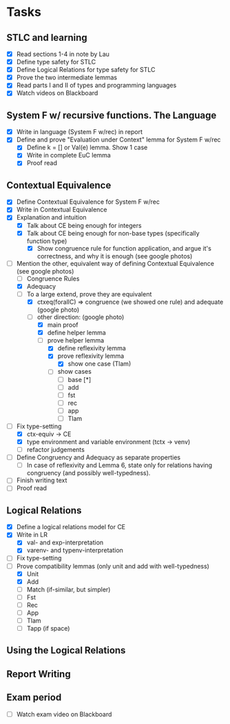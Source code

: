 # Tasks

## STLC and learning
- [x] Read sections 1-4 in note by Lau
- [x] Define type safety for STLC
- [x] Define Logical Relations for type safety for STLC
- [x] Prove the two intermediate lemmas
- [x] Read parts I and II of types and programming languages
- [x] Watch videos on Blackboard

## System F w/ recursive functions. The Language
- [x] Write in language (System F w/rec) in report
- [x] Define and prove "Evaluation under Context" lemma for System F w/rec
  - [x] Define k = [] or Val(e) lemma. Show 1 case
  - [x] Write in complete EuC lemma
  - [x] Proof read

## Contextual Equivalence
- [x] Define Contextual Equivalence for System F w/rec
- [x] Write in Contextual Equivalence
- [x] Explanation and intuition
  - [x] Talk about CE being enough for integers
  - [x] Talk about CE being enough for non-base types (specifically function type)
    - [x] Show congruence rule for function application, and argue it's correctness, and why it is enough (see google photos)
- [ ] Mention the other, equivalent way of defining Contextual Equivalence (see google photos)
  - [ ] Congruence Rules
  - [x] Adequacy
  - [ ] To a large extend, prove they are equivalent
    - [x] ctxeq(forallC) => congruence (we showed one rule) and adequate (google photo)
    - [ ] other direction: (google photo)
      - [x] main proof
      - [x] define helper lemma
      - [ ] prove helper lemma
        - [x] define reflexivity lemma
        - [x] prove reflexivity lemma
          - [x] show one case (Tlam)
        - [ ] show cases
          - [ ] base [*]
          - [ ] add
          - [ ] fst
          - [ ] rec
          - [ ] app
          - [ ] Tlam
- [ ] Fix type-setting
  - [x] ctx-equiv -> CE
  - [x] type environment and variable environment (tctx -> venv)
  - [ ] refactor judgements
- [ ] Define Congruency and Adequacy as separate properties
  - [ ] In case of reflexivity and Lemma 6, state only for relations having congruency (and possibly well-typedness).
- [ ] Finish writing text
- [ ] Proof read

## Logical Relations
- [x] Define a logical relations model for CE
- [x] Write in LR
  - [x] val- and exp-interpretation
  - [x] varenv- and typenv-interpretation
- [ ] Fix type-setting
- [ ] Prove compatibility lemmas (only unit and add with well-typedness)
  - [x] Unit
  - [x] Add
  - [ ] Match (if-similar, but simpler)
  - [ ] Fst
  - [ ] Rec
  - [ ] App
  - [ ] Tlam
  - [ ] Tapp (if space)

## Using the Logical Relations


## Report Writing


## Exam period
- [ ] Watch exam video on Blackboard